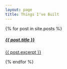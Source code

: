```yaml
---
layout: page
title: Things I've Built
---
```


<div class="row row-cols-1 row-cols-md-2 g-4">
  {% for post in site.posts %}
    <div class="col">
      <div class="card">
          <div class="card-body">
              <a href="{{ post.url }}">
                <h5>{{ post.title }}</h5>
                <p class="card-text">
                      {{ post.excerpt }}
                </p>
              </a>
          </div>
      </div>
    </div>
  {% endfor %}
</div>
